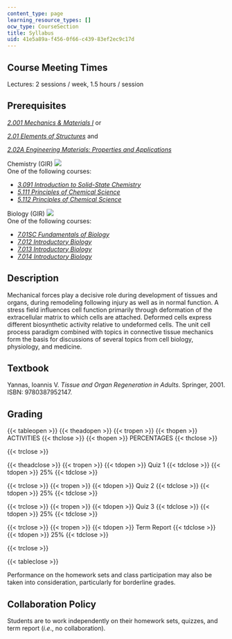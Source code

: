 ```yaml
---
content_type: page
learning_resource_types: []
ocw_type: CourseSection
title: Syllabus
uid: 41e5a89a-f456-0f66-c439-83ef2ec9c17d
---
```


Course Meeting Times
--------------------

Lectures: 2 sessions / week, 1.5 hours / session

Prerequisites
-------------

[_2.001 Mechanics & Materials I_](/courses/2-001-mechanics-materials-i-fall-2006) or

[_2.01 Elements of Structures_](http://student.mit.edu/catalog/m2a.html#2.01) and

[_2.02A Engineering Materials: Properties and Applications_](http://student.mit.edu/catalog/m2a.html#2.02A)

Chemistry (GIR) ![](/images/educator/icon-question-gir.png)  
One of the following courses:

*   [_3.091 Introduction to Solid-State Chemistry_](/courses/3-091sc-introduction-to-solid-state-chemistry-fall-2010)
*   [_5.111 Principles of Chemical Science_](/courses/5-111-principles-of-chemical-science-fall-2008)
*   [_5.112 Principles of Chemical Science_](/courses/5-112-principles-of-chemical-science-fall-2005)

Biology (GIR) ![](/images/educator/icon-question-gir.png)  
One of the following courses:

*   [_7.01SC Fundamentals of Biology_](/courses/7-01sc-fundamentals-of-biology-fall-2011)
*   [_7.012 Introductory Biology_](/courses/7-012-introduction-to-biology-fall-2004)
*   [_7.013 Introductory Biology_](/courses/7-013-introductory-biology-spring-2013)
*   [_7.014 Introductory Biology_](/courses/7-014-introductory-biology-spring-2005)

Description
-----------

Mechanical forces play a decisive role during development of tissues and organs, during remodeling following injury as well as in normal function. A stress field influences cell function primarily through deformation of the extracellular matrix to which cells are attached. Deformed cells express different biosynthetic activity relative to undeformed cells. The unit cell process paradigm combined with topics in connective tissue mechanics form the basis for discussions of several topics from cell biology, physiology, and medicine.

Textbook
--------

Yannas, Ioannis V. _Tissue and Organ Regeneration in Adults_. Springer, 2001. ISBN: 9780387952147.

Grading
-------

{{< tableopen >}}
{{< theadopen >}}
{{< tropen >}}
{{< thopen >}}
ACTIVITIES
{{< thclose >}}
{{< thopen >}}
PERCENTAGES
{{< thclose >}}

{{< trclose >}}

{{< theadclose >}}
{{< tropen >}}
{{< tdopen >}}
Quiz 1
{{< tdclose >}}
{{< tdopen >}}
25%
{{< tdclose >}}

{{< trclose >}}
{{< tropen >}}
{{< tdopen >}}
Quiz 2
{{< tdclose >}}
{{< tdopen >}}
25%
{{< tdclose >}}

{{< trclose >}}
{{< tropen >}}
{{< tdopen >}}
Quiz 3
{{< tdclose >}}
{{< tdopen >}}
25%
{{< tdclose >}}

{{< trclose >}}
{{< tropen >}}
{{< tdopen >}}
Term Report
{{< tdclose >}}
{{< tdopen >}}
25%
{{< tdclose >}}

{{< trclose >}}

{{< tableclose >}}

Performance on the homework sets and class participation may also be taken into consideration, particularly for borderline grades.

Collaboration Policy
--------------------

Students are to work independently on their homework sets, quizzes, and term report (_i.e_., no collaboration).
